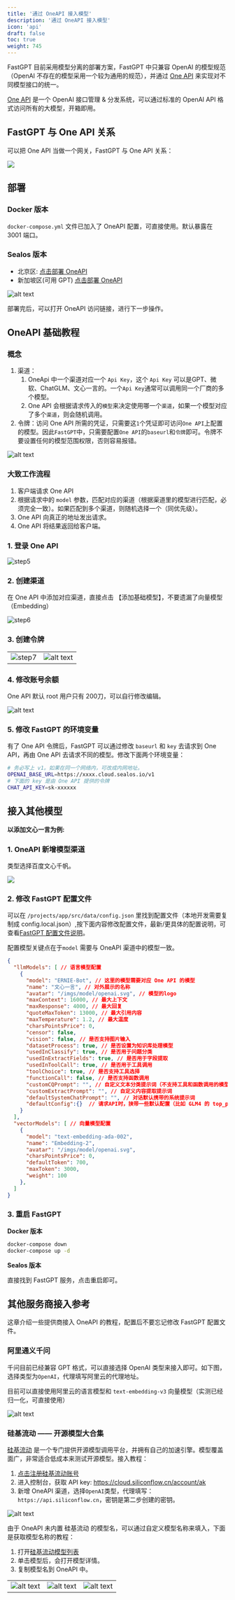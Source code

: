 ```yaml
---
title: '通过 OneAPI 接入模型'
description: '通过 OneAPI 接入模型'
icon: 'api'
draft: false
toc: true
weight: 745
---
```


FastGPT 目前采用模型分离的部署方案，FastGPT 中只兼容 OpenAI 的模型规范（OpenAI 不存在的模型采用一个较为通用的规范），并通过 [One API](https://github.com/songquanpeng/one-api) 来实现对不同模型接口的统一。

[One API](https://github.com/songquanpeng/one-api) 是一个 OpenAI 接口管理 & 分发系统，可以通过标准的 OpenAI API 格式访问所有的大模型，开箱即用。


## FastGPT 与 One API 关系

可以把 One API 当做一个网关，FastGPT 与 One API 关系：

![](/imgs/sealos-fastgpt.webp)

## 部署

### Docker 版本

`docker-compose.yml` 文件已加入了 OneAPI 配置，可直接使用。默认暴露在 3001 端口。

### Sealos 版本

* 北京区: [点击部署 OneAPI](https://hzh.sealos.run/?openapp=system-template%3FtemplateName%3Done-api)
* 新加坡区(可用 GPT) [点击部署 OneAPI](https://cloud.sealos.io/?openapp=system-template%3FtemplateName%3Done-api)

![alt text](/imgs/image-59.png)

部署完后，可以打开 OneAPI 访问链接，进行下一步操作。

## OneAPI 基础教程

### 概念

1. 渠道：
   1. OneApi 中一个渠道对应一个 `Api Key`，这个 `Api Key` 可以是GPT、微软、ChatGLM、文心一言的。一个`Api Key`通常可以调用同一个厂商的多个模型。
   2. One API 会根据请求传入的`模型`来决定使用哪一个`渠道`，如果一个模型对应了多个`渠道`，则会随机调用。
2. 令牌：访问 One API 所需的凭证，只需要这`1`个凭证即可访问`One API`上配置的模型。因此`FastGPT`中，只需要配置`One API`的`baseurl`和`令牌`即可。令牌不要设置任何的模型范围权限，否则容易报错。

![alt text](/imgs/image-60.png)

### 大致工作流程

1. 客户端请求 One API
2. 根据请求中的 `model` 参数，匹配对应的渠道（根据渠道里的模型进行匹配，必须完全一致）。如果匹配到多个渠道，则随机选择一个（同优先级）。
3. One API 向真正的地址发出请求。
4. One API 将结果返回给客户端。

### 1. 登录 One API

![step5](/imgs/oneapi-step5.png)

### 2. 创建渠道

在 One API 中添加对应渠道，直接点击 【添加基础模型】，不要遗漏了向量模型（Embedding）

![step6](/imgs/oneapi-step6.png)

### 3. 创建令牌

| | |
| --- | --- |
| ![step7](/imgs/oneapi-step7.png) | ![alt text](/imgs/image-61.png) |

### 4. 修改账号余额

One API 默认 root 用户只有 200刀，可以自行修改编辑。

![alt text](/imgs/image-62.png)

### 5. 修改 FastGPT 的环境变量

有了 One API 令牌后，FastGPT 可以通过修改 `baseurl` 和 `key` 去请求到 One API，再由 One API 去请求不同的模型。修改下面两个环境变量：

```bash
# 务必写上 v1。如果在同一个网络内，可改成内网地址。
OPENAI_BASE_URL=https://xxxx.cloud.sealos.io/v1
# 下面的 key 是由 One API 提供的令牌
CHAT_API_KEY=sk-xxxxxx
```

## 接入其他模型

**以添加文心一言为例:**

### 1. OneAPI 新增模型渠道

类型选择百度文心千帆。

![](/imgs/oneapi-demo1.png)

### 2. 修改 FastGPT 配置文件

可以在 `/projects/app/src/data/config.json` 里找到配置文件（本地开发需要复制成 config.local.json）,按下面内容修改配置文件，最新/更具体的配置说明，可查看[FastGPT 配置文件说明](/docs/development/configuration)。

配置模型关键点在于`model` 需要与 OneAPI 渠道中的模型一致。

```json
{
  "llmModels": [ // 语言模型配置
    {
      "model": "ERNIE-Bot", // 这里的模型需要对应 One API 的模型
      "name": "文心一言", // 对外展示的名称
      "avatar": "/imgs/model/openai.svg", // 模型的logo
      "maxContext": 16000, // 最大上下文
      "maxResponse": 4000, // 最大回复
      "quoteMaxToken": 13000, // 最大引用内容
      "maxTemperature": 1.2, // 最大温度
      "charsPointsPrice": 0, 
      "censor": false,
      "vision": false, // 是否支持图片输入
      "datasetProcess": true, // 是否设置为知识库处理模型
      "usedInClassify": true, // 是否用于问题分类
      "usedInExtractFields": true, // 是否用于字段提取
      "usedInToolCall": true, // 是否用于工具调用
      "toolChoice": true, // 是否支持工具选择
      "functionCall": false, // 是否支持函数调用
      "customCQPrompt": "", // 自定义文本分类提示词（不支持工具和函数调用的模型
      "customExtractPrompt": "", // 自定义内容提取提示词
      "defaultSystemChatPrompt": "", // 对话默认携带的系统提示词
      "defaultConfig":{}  // 请求API时，挟带一些默认配置（比如 GLM4 的 top_p）
    }
  ],
  "vectorModels": [ // 向量模型配置
    {
      "model": "text-embedding-ada-002",
      "name": "Embedding-2",
      "avatar": "/imgs/model/openai.svg",
      "charsPointsPrice": 0,
      "defaultToken": 700,
      "maxToken": 3000,
      "weight": 100
    },
  ]
}
```

### 3. 重启 FastGPT

**Docker 版本**

```bash
docker-compose down
docker-compose up -d
```

**Sealos 版本**

直接找到 FastGPT 服务，点击重启即可。


## 其他服务商接入参考

这章介绍一些提供商接入 OneAPI 的教程，配置后不要忘记修改 FastGPT 配置文件。

### 阿里通义千问

千问目前已经兼容 GPT 格式，可以直接选择 OpenAI 类型来接入即可。如下图，选择类型为`OpenAI`，代理填写阿里云的代理地址。

目前可以直接使用阿里云的语言模型和 `text-embedding-v3` 向量模型（实测已经归一化，可直接使用）

![alt text](/imgs/image-63.png)

### 硅基流动 —— 开源模型大合集

[硅基流动](https://cloud.siliconflow.cn/i/TR9Ym0c4) 是一个专门提供开源模型调用平台，并拥有自己的加速引擎。模型覆盖面广，非常适合低成本来测试开源模型。接入教程：

1. [点击注册硅基流动账号](https://cloud.siliconflow.cn/i/TR9Ym0c4)
2. 进入控制台，获取 API key: https://cloud.siliconflow.cn/account/ak
3. 新增 OneAPI 渠道，选择`OpenAI`类型，代理填写：`https://api.siliconflow.cn`，密钥是第二步创建的密钥。

![alt text](/imgs/image-64.png)

由于 OneAPI 未内置 硅基流动 的模型名，可以通过自定义模型名称来填入，下面是获取模型名称的教程：

1. 打开[硅基流动模型列表](https://siliconflow.cn/zh-cn/models)
2. 单击模型后，会打开模型详情。
3. 复制模型名到 OneAPI 中。

| | | |
| --- | --- | --- |
| ![alt text](/imgs/image-65.png) | ![alt text](/imgs/image-66.png)| ![alt text](/imgs/image-67.png) |

